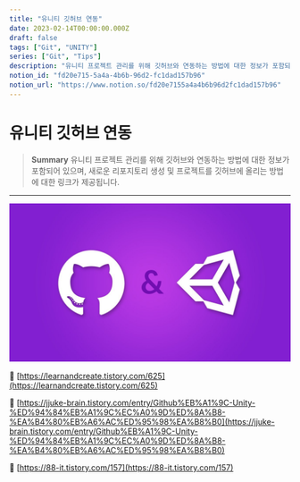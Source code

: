 ```yaml
---
title: "유니티 깃허브 연동"
date: 2023-02-14T00:00:00.000Z
draft: false
tags: ["Git", "UNITY"]
series: ["Git", "Tips"]
description: "유니티 프로젝트 관리를 위해 깃허브와 연동하는 방법에 대한 정보가 포함되어 있으며, 새로운 리포지토리 생성 및 프로젝트를 깃허브에 올리는 방법에 대한 링크가 제공됩니다."
notion_id: "fd20e715-5a4a-4b6b-96d2-fc1dad157b96"
notion_url: "https://www.notion.so/fd20e7155a4a4b6b96d2fc1dad157b96"
---
```


# 유니티 깃허브 연동

> **Summary**
> 유니티 프로젝트 관리를 위해 깃허브와 연동하는 방법에 대한 정보가 포함되어 있으며, 새로운 리포지토리 생성 및 프로젝트를 깃허브에 올리는 방법에 대한 링크가 제공됩니다.

---

![Image](image_7efb76a6fd20.jpg)

🔗 [https://learnandcreate.tistory.com/625](https://learnandcreate.tistory.com/625)

🔗 [https://jjuke-brain.tistory.com/entry/Github%EB%A1%9C-Unity-%ED%94%84%EB%A1%9C%EC%A0%9D%ED%8A%B8-%EA%B4%80%EB%A6%AC%ED%95%98%EA%B8%B0](https://jjuke-brain.tistory.com/entry/Github%EB%A1%9C-Unity-%ED%94%84%EB%A1%9C%EC%A0%9D%ED%8A%B8-%EA%B4%80%EB%A6%AC%ED%95%98%EA%B8%B0)

🔗 [https://88-it.tistory.com/157](https://88-it.tistory.com/157)


